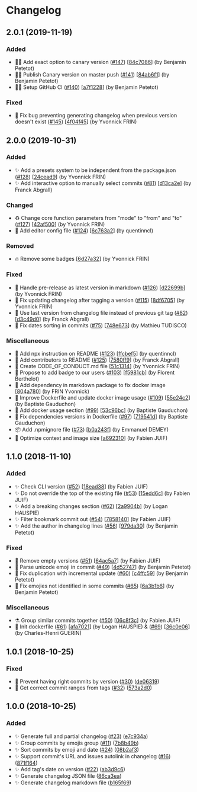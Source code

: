 # Changelog

<a name="2.0.1"></a>
## 2.0.1 (2019-11-19)

### Added

- 👷‍♂️ Add exact option to canary version ([#147](https://github.com/frinyvonnick/gitmoji-changelog/issues/147)) [[84c7086](https://github.com/frinyvonnick/gitmoji-changelog/commit/84c7086b94190d9259749262e997be8617e10345)] (by Benjamin Petetot)
- 👷‍♂️ Publish Canary version on master push ([#141](https://github.com/frinyvonnick/gitmoji-changelog/issues/141)) [[84ab6f1](https://github.com/frinyvonnick/gitmoji-changelog/commit/84ab6f17a40831ca780f3ce60420ac3268624918)] (by Benjamin Petetot)
- 👷‍♂️ Setup GitHub CI ([#140](https://github.com/frinyvonnick/gitmoji-changelog/issues/140)) [[a7f1228](https://github.com/frinyvonnick/gitmoji-changelog/commit/a7f1228ed313bbd507686e6cdcac5d9a5a8be46b)] (by Benjamin Petetot)

### Fixed

- 🐛 Fix bug preventing generating changelog when previous version doesn&#x27;t exist ([#145](https://github.com/frinyvonnick/gitmoji-changelog/issues/145)) [[4f04f45](https://github.com/frinyvonnick/gitmoji-changelog/commit/4f04f453af9c3fd82b388b082aa59b9a6f1d5374)] (by Yvonnick FRIN)

<a name="2.0.0"></a>
## 2.0.0 (2019-10-31)

### Added

- ✨ Add a presets system to be independent from the package.json ([#128](https://github.com/frinyvonnick/gitmoji-changelog/issues/128)) [[24cead9](https://github.com/frinyvonnick/gitmoji-changelog/commit/24cead964ef3e9c1b5b7df9d53bfe357298a9191)] (by Yvonnick FRIN)
- ✨ Add interactive option to manually select commits ([#81](https://github.com/frinyvonnick/gitmoji-changelog/issues/81)) [[d13ca2e](https://github.com/frinyvonnick/gitmoji-changelog/commit/d13ca2e1c77c3cd9694cde926442c303adb47fa3)] (by Franck Abgrall)

### Changed

- ♻️ Change core function parameters from &quot;mode&quot; to &quot;from&quot; and &quot;to&quot; ([#127](https://github.com/frinyvonnick/gitmoji-changelog/issues/127)) [[42af500](https://github.com/frinyvonnick/gitmoji-changelog/commit/42af500df1b9b9d738bf9d47674537b50dd90870)] (by Yvonnick FRIN)
- 🔧 Add editor config file ([#124](https://github.com/frinyvonnick/gitmoji-changelog/issues/124)) [[6c763a2](https://github.com/frinyvonnick/gitmoji-changelog/commit/6c763a2be93908232ffda7ca9d88499d38809c99)] (by quentinncl)

### Removed

- 🔥 Remove some badges [[6d27a32](https://github.com/frinyvonnick/gitmoji-changelog/commit/6d27a32b900a1d1462f39a92d09b5ab1407be25b)] (by Yvonnick FRIN)

### Fixed

- 🐛 Handle pre-release as latest version in markdown ([#126](https://github.com/frinyvonnick/gitmoji-changelog/issues/126)) [[d22699b](https://github.com/frinyvonnick/gitmoji-changelog/commit/d22699b6226cb03f634b22f65f0f825f980dc666)] (by Yvonnick FRIN)
- 🐛 Fix updating changelog after tagging a version ([#115](https://github.com/frinyvonnick/gitmoji-changelog/issues/115)) [[8df6705](https://github.com/frinyvonnick/gitmoji-changelog/commit/8df6705bc369bbec16cc2dc1ff08c0ae55c20da3)] (by Yvonnick FRIN)
- 🐛 Use last version from changelog file instead of previous git tag ([#82](https://github.com/frinyvonnick/gitmoji-changelog/issues/82)) [[d3c49d0](https://github.com/frinyvonnick/gitmoji-changelog/commit/d3c49d061cfbe2c271f9aa3739fae750dbf6327c)] (by Franck Abgrall)
- 🐛 Fix dates sorting in commits ([#75](https://github.com/frinyvonnick/gitmoji-changelog/issues/75)) [[748e673](https://github.com/frinyvonnick/gitmoji-changelog/commit/748e6732a18f8bc5c529db12a558c0ffb458c8a1)] (by Mathieu TUDISCO)

### Miscellaneous

- 📝 Add npx instruction on README ([#123](https://github.com/frinyvonnick/gitmoji-changelog/issues/123)) [[ffcbef5](https://github.com/frinyvonnick/gitmoji-changelog/commit/ffcbef55efd4558335f913d1c38411229a330a58)] (by quentinncl)
- 📝 Add contributors to README ([#125](https://github.com/frinyvonnick/gitmoji-changelog/issues/125)) [[7580ff9](https://github.com/frinyvonnick/gitmoji-changelog/commit/7580ff9c6598b92aa3375836ce0b568e8378c65f)] (by Franck Abgrall)
- 📝 Create CODE_OF_CONDUCT.md file [[51c1314](https://github.com/frinyvonnick/gitmoji-changelog/commit/51c1314fb0f6b2770bf2fdbdffc1912b8e06bbf7)] (by Yvonnick FRIN)
- 📝 Propose to add badge to our users ([#103](https://github.com/frinyvonnick/gitmoji-changelog/issues/103)) [[f5981cb](https://github.com/frinyvonnick/gitmoji-changelog/commit/f5981cbeb102c8b6d36427c64f5e4f31932a938a)] (by Florent Berthelot)
- 🐳 Add dependency in markdown package to fix docker image [[804a780](https://github.com/frinyvonnick/gitmoji-changelog/commit/804a780a957e2ae6364001331cd8ed818a9580a1)] (by FRIN Yvonnick)
- 🐳 Improve Dockerfile and update docker image usage ([#109](https://github.com/frinyvonnick/gitmoji-changelog/issues/109)) [[55e24c2](https://github.com/frinyvonnick/gitmoji-changelog/commit/55e24c2bf8ae3ad2fd238b8480862498aa1a134e)] (by Baptiste Gauduchon)
- 📝 Add docker usage section ([#99](https://github.com/frinyvonnick/gitmoji-changelog/issues/99)) [[53c96bc](https://github.com/frinyvonnick/gitmoji-changelog/commit/53c96bcd8c66f7a05e38739a1bde82585a3fee86)] (by Baptiste Gauduchon)
- 🐳 Fix dependencies versions in Dockerfile ([#97](https://github.com/frinyvonnick/gitmoji-changelog/issues/97)) [[719541d](https://github.com/frinyvonnick/gitmoji-changelog/commit/719541dd414b62bba59178259a0830626ec70b2e)] (by Baptiste Gauduchon)
- 📦 Add .npmignore file ([#73](https://github.com/frinyvonnick/gitmoji-changelog/issues/73)) [[b0a243f](https://github.com/frinyvonnick/gitmoji-changelog/commit/b0a243ffbfe5a84de4a8173f4aa79f19acc32b95)] (by Emmanuel DEMEY)
- 🐳 Optimize context and image size [[a692310](https://github.com/frinyvonnick/gitmoji-changelog/commit/a692310da45654da5485622a189cc0e350684d0c)] (by Fabien JUIF)

<a name="1.1.0"></a>
## 1.1.0 (2018-11-10)

### Added

- ✨ Check CLI version ([#52](https://github.com/frinyvonnick/gitmoji-changelog/issues/52)) [[18ead38](https://github.com/frinyvonnick/gitmoji-changelog/commit/18ead387032beda06f8097fbc3e8ad65d7268d42)] (by Fabien JUIF)
- ✨ Do not override the top of the existing file ([#53](https://github.com/frinyvonnick/gitmoji-changelog/issues/53)) [[15edd6c](https://github.com/frinyvonnick/gitmoji-changelog/commit/15edd6cd49f672861e9b8195798d23746a39a7c1)] (by Fabien JUIF)
- ✨ Add a breaking changes section ([#62](https://github.com/frinyvonnick/gitmoji-changelog/issues/62)) [[2a9904b](https://github.com/frinyvonnick/gitmoji-changelog/commit/2a9904b26843bb6721e2984049eb75d0914d4104)] (by Logan HAUSPIE)
- ✨ Filter bookmark commit out ([#54](https://github.com/frinyvonnick/gitmoji-changelog/issues/54)) [[7858140](https://github.com/frinyvonnick/gitmoji-changelog/commit/78581402cde9f6ce4c3de6f558629a08941e9d0a)] (by Fabien JUIF)
- ✨ Add the author in changelog lines ([#56](https://github.com/frinyvonnick/gitmoji-changelog/issues/56)) [[979da30](https://github.com/frinyvonnick/gitmoji-changelog/commit/979da30f5e52385b99bd4a58e1a946793bd1196d)] (by Benjamin Petetot)

### Fixed

- 🐛 Remove empty versions ([#51](https://github.com/frinyvonnick/gitmoji-changelog/issues/51)) [[64ac5a7](https://github.com/frinyvonnick/gitmoji-changelog/commit/64ac5a72fe78877625a8b3cb77183a227a5fb881)] (by Fabien JUIF)
- 🐛 Parse unicode emoji in commit ([#49](https://github.com/frinyvonnick/gitmoji-changelog/issues/49)) [[4d52747](https://github.com/frinyvonnick/gitmoji-changelog/commit/4d52747a585e46f118d39b4b1df199b41888b9c2)] (by Benjamin Petetot)
- 🐛 Fix duplication with incremental update ([#60](https://github.com/frinyvonnick/gitmoji-changelog/issues/60)) [[c4ffc59](https://github.com/frinyvonnick/gitmoji-changelog/commit/c4ffc59c708452a5b9ed0d86f88031442ec44b82)] (by Benjamin Petetot)
- 🐛 Fix emojies not identified in some commits ([#65](https://github.com/frinyvonnick/gitmoji-changelog/issues/65)) [[6a3b1b6](https://github.com/frinyvonnick/gitmoji-changelog/commit/6a3b1b642cb05c376079f4ad4a00a92445808722)] (by Benjamin Petetot)

### Miscellaneous

- ⚗ Group similar commits together ([#50](https://github.com/frinyvonnick/gitmoji-changelog/issues/50)) [[06c8f3c](https://github.com/frinyvonnick/gitmoji-changelog/commit/06c8f3c5d9a28bbf2606cbe54b96f8932110fb10)] (by Fabien JUIF)
- 🐳 Init dockerfile ([#61](https://github.com/frinyvonnick/gitmoji-changelog/issues/61)) [[afa7021](https://github.com/frinyvonnick/gitmoji-changelog/commit/afa70219878d39623f8337d479547a2cbadc4c4b)] (by Logan HAUSPIE) & ([#69](https://github.com/frinyvonnick/gitmoji-changelog/issues/69)) [[36c0e06](https://github.com/frinyvonnick/gitmoji-changelog/commit/36c0e061429e93b5ba6cb898f15ea874e4a60e67)] (by Charles-Henri GUERIN)


<a name="1.0.1"></a>
## 1.0.1 (2018-10-25)

### Fixed

- 🐛 Prevent having right commits by version ([#30](https://github.com/frinyvonnick/gitmoji-changelog/issues/30)) ([de06319](https://github.com/frinyvonnick/gitmoji-changelog/commit/de063192baefebad16e05ce79061d815888a442f))
- 🐛 Get correct commit ranges from tags ([#32](https://github.com/frinyvonnick/gitmoji-changelog/issues/32)) ([573a2d0](https://github.com/frinyvonnick/gitmoji-changelog/commit/573a2d0b583b426d358c388af0ba1dc48a4e0ddf))


<a name="1.0.0"></a>
## 1.0.0 (2018-10-25)

### Added

- ✨ Generate full and partial changelog ([#23](https://github.com/frinyvonnick/gitmoji-changelog/issues/23)) ([e7c934a](https://github.com/frinyvonnick/gitmoji-changelog/commit/e7c934a1372344935ddd3739e32a9732d48dc0b8))
- ✨ Group commits by emojis group ([#11](https://github.com/frinyvonnick/gitmoji-changelog/issues/11)) ([7b8b49b](https://github.com/frinyvonnick/gitmoji-changelog/commit/7b8b49b366d3d51f0cc75f4ffb67efcd633cca16))
- ✨ Sort commits by emoji and date ([#24](https://github.com/frinyvonnick/gitmoji-changelog/issues/24)) ([08b2af3](https://github.com/frinyvonnick/gitmoji-changelog/commit/08b2af3241a13f6ebae9c24a3a51ef10b60f2879))
- ✨ Support commit&#x27;s URL and issues autolink in changelog ([#16](https://github.com/frinyvonnick/gitmoji-changelog/issues/16)) ([871f164](https://github.com/frinyvonnick/gitmoji-changelog/commit/871f16499acee400863a94976e2520a4bdbc6cea))
- ✨ Add tag&#x27;s date on version ([#22](https://github.com/frinyvonnick/gitmoji-changelog/issues/22)) ([ab3d9c6](https://github.com/frinyvonnick/gitmoji-changelog/commit/ab3d9c600e307dd0db16bc7abcbdf8a8a2c83ff5))
- ✨ Generate changelog JSON file ([86ca3ea](https://github.com/frinyvonnick/gitmoji-changelog/commit/86ca3eaefb18fd9c9b6bb4256ed2f6fa711aef59))
- ✨ Generate changelog markdown file ([b165f69](https://github.com/frinyvonnick/gitmoji-changelog/commit/b165f695f4c1a49ff16a5f03918545bfb36cf367))

